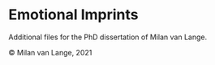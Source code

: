 # Emotional Imprints
Additional files for the PhD dissertation of Milan van Lange.



© Milan van Lange, 2021

